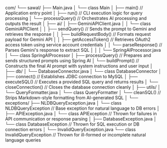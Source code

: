 com/
└── sawal/
    ├── Main.java
    │   └── class Main
    │         ├── main()                        // Application entry point
    │         ├── run()                         // CLI execution logic for query processing
    │         └── processQuery()                // Orchestrates AI processing and outputs the result
    │
    ├── ai/
    │   ├── GeminiAPIClient.java
    │   │   └── class GeminiAPIClient
    │   │         ├── sendQuery()              // Sends the prompt to Gemini and retrieves the response
    │   │         ├── buildRequestBody()       // Formats request payload for Gemini API
    │   │         ├── getAccessToken()         // Retrieves OAuth2 access token using service account credentials
    │   │         └── parseResponse()          // Parses Gemini's response to extract SQL
    │   │
    │   └── SpringAIProcessor.java
    │         └── class SpringAIProcessor
    │               ├── processQuery()         // Prepares and sends structured prompts using Spring AI
    │               └── buildPrompt()          // Constructs the final AI prompt with system instructions and user input
    │
    ├── db/
    │   └── DatabaseConnector.java
    │         └── class DatabaseConnector
    │               ├── connect()              // Establishes JDBC connection to MySQL
    │               ├── executeSQL()           // Executes a provided SQL query and returns results
    │               └── closeConnection()      // Closes the database connection cleanly
    │
    ├── utils/
    │   └── QueryFormatter.java
    │         └── class QueryFormatter
    │               └── cleanSQL()             // Strips Markdown-style formatting from AI-generated SQL
    │
    └── exceptions/
          ├── NLDBQueryException.java
          │   └── class NLDBQueryException      // Base exception for natural language to DB errors
          │
          ├── APIException.java
          │   └── class APIException            // Thrown for failures in API communication or response parsing
          │
          ├── DatabaseException.java
          │   └── class DatabaseException       // Thrown for SQL execution or DB connection errors
          │
          └── InvalidQueryException.java
              └── class InvalidQueryException   // Thrown for ill-formed or incomplete natural language queries
